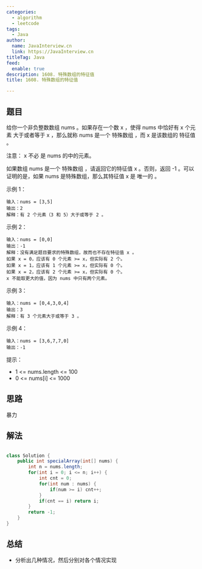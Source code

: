 ```yaml
---
categories: 
  - algorithm
  - leetcode
tags: 
  - Java
author: 
  name: JavaInterview.cn
  link: https://JavaInterview.cn
titleTag: Java
feed: 
  enable: true
description: 1608. 特殊数组的特征值
title: 1608. 特殊数组的特征值

---
```


## 题目

给你一个非负整数数组 nums 。如果存在一个数 x ，使得 nums 中恰好有 x 个元素 大于或者等于 x ，那么就称 nums 是一个 特殊数组 ，而 x 是该数组的 特征值 。

注意： x 不必 是 nums 的中的元素。

如果数组 nums 是一个 特殊数组 ，请返回它的特征值 x 。否则，返回 -1 。可以证明的是，如果 nums 是特殊数组，那么其特征值 x 是 唯一的 。



示例 1：

    输入：nums = [3,5]
    输出：2
    解释：有 2 个元素（3 和 5）大于或等于 2 。
示例 2：
    
    输入：nums = [0,0]
    输出：-1
    解释：没有满足题目要求的特殊数组，故而也不存在特征值 x 。
    如果 x = 0，应该有 0 个元素 >= x，但实际有 2 个。
    如果 x = 1，应该有 1 个元素 >= x，但实际有 0 个。
    如果 x = 2，应该有 2 个元素 >= x，但实际有 0 个。
    x 不能取更大的值，因为 nums 中只有两个元素。
示例 3：

    输入：nums = [0,4,3,0,4]
    输出：3
    解释：有 3 个元素大于或等于 3 。
示例 4：

    输入：nums = [3,6,7,7,0]
    输出：-1


提示：

* 1 <= nums.length <= 100
* 0 <= nums[i] <= 1000

## 思路

暴力

## 解法
```java

class Solution {
    public int specialArray(int[] nums) {
        int n = nums.length;
        for(int i = 0; i <= n; i++) {
            int cnt = 0;
            for(int num : nums) {
                if(num >= i) cnt++;
            }
            if(cnt == i) return i;
        }
        return -1;
    }
}
```

## 总结

- 分析出几种情况，然后分别对各个情况实现 

